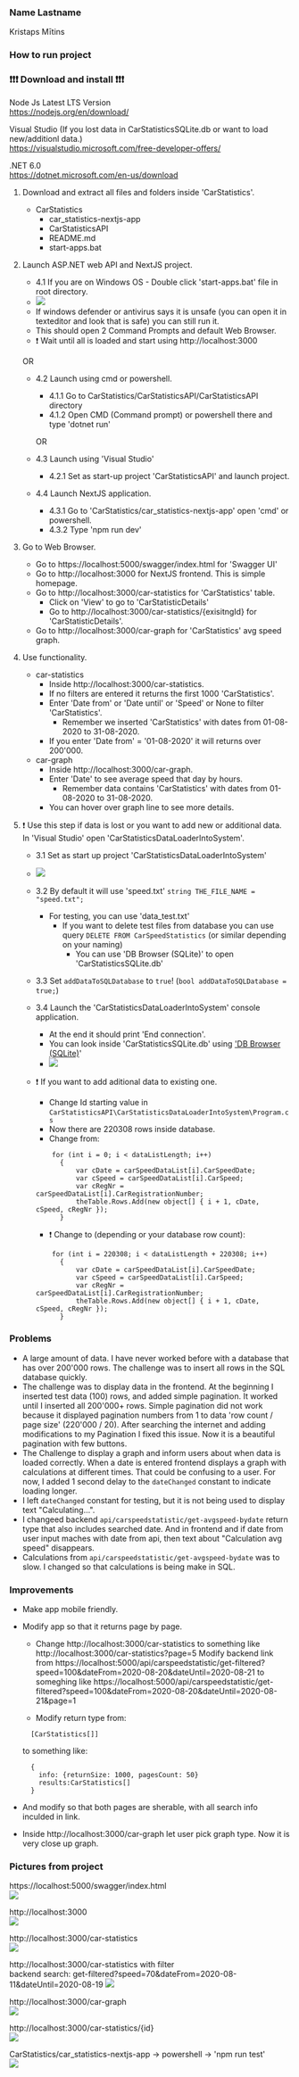### Name Lastname

Kristaps Mītins

### How to run project

### :exclamation::exclamation::exclamation: Download and install :exclamation::exclamation::exclamation:

Node Js Latest LTS Version<br>
https://nodejs.org/en/download/

Visual Studio (If you lost data in CarStatisticsSQLite.db or want to load new/additionl data.)<br/>
https://visualstudio.microsoft.com/free-developer-offers/

.NET 6.0 <br>
https://dotnet.microsoft.com/en-us/download

1. Download and extract all files and folders inside 'CarStatistics'.

   - CarStatistics
     - car_statistics-nextjs-app
     - CarStatisticsAPI
     - README.md
     - start-apps.bat

2. Launch ASP.NET web API and NextJS project.

   - 4.1 If you are on Windows OS - Double click 'start-apps.bat' file in root directory.
   - <img src="readme_pics/start_bat_file.png">
   - If windows defender or antivirus says it is unsafe (you can open it in texteditor and look that is safe) you can still run it.
   - This should open 2 Command Prompts and default Web Browser.
   - :exclamation: Wait until all is loaded and start using http://localhost:3000

   OR

   - 4.2 Launch using cmd or powershell.

     - 4.1.1 Go to CarStatistics/CarStatisticsAPI/CarStatisticsAPI directory
     - 4.1.2 Open CMD (Command prompt) or powershell there and type 'dotnet run'

     OR

   - 4.3 Launch using 'Visual Studio'
     - 4.2.1 Set as start-up project 'CarStatisticsAPI' and launch project.
   - 4.4 Launch NextJS application.
     - 4.3.1 Go to 'CarStatistics/car_statistics-nextjs-app' open 'cmd' or powershell.
     - 4.3.2 Type 'npm run dev'

3. Go to Web Browser.

   - Go to https://localhost:5000/swagger/index.html for 'Swagger UI'
   - Go to http://localhost:3000 for NextJS frontend. This is simple homepage.
   - Go to http://localhost:3000/car-statistics for 'CarStatistics' table.
     - Click on 'View' to go to 'CarStatisticDetails'
     - Go to http://localhost:3000/car-statistics/{exisitngId} for 'CarStatisticDetails'.
   - Go to http://localhost:3000/car-graph for 'CarStatistics' avg speed graph.

4. Use functionality.

   - car-statistics
     - Inside http://localhost:3000/car-statistics.
     - If no filters are entered it returns the first 1000 'CarStatistics'.
     - Enter 'Date from' or 'Date until' or 'Speed' or None to filter 'CarStatistics'.
       - Remember we inserted 'CarStatistics' with dates from 01-08-2020 to 31-08-2020.
     - If you enter 'Date from' = '01-08-2020' it will returns over 200'000.
   - car-graph
     - Inside http://localhost:3000/car-graph.
     - Enter 'Date' to see average speed that day by hours.
       - Remember data contains 'CarStatistics' with dates from 01-08-2020 to 31-08-2020.
     - You can hover over graph line to see more details.

5. :exclamation: Use this step if data is lost or you want to add new or additional data. In 'Visual Studio' open 'CarStatisticsDataLoaderIntoSystem'.

   - 3.1 Set as start up project 'CarStatisticsDataLoaderIntoSystem'
   - <img src="readme_pics/start_console_app.png">
   - 3.2 By default it will use 'speed.txt' `string THE_FILE_NAME = "speed.txt";`
     - For testing, you can use 'data_test.txt'
       - If you want to delete test files from database you can use query `DELETE FROM CarSpeedStatistics` (or similar depending on your naming)
         - You can use 'DB Browser (SQLite)' to open 'CarStatisticsSQLite.db'
   - 3.3 Set `addDataToSQLDatabase` to `true`! (`bool addDataToSQLDatabase = true;`)
   - 3.4 Launch the 'CarStatisticsDataLoaderIntoSystem' console application.
     - At the end it should print 'End connection'.
     - You can look inside 'CarStatisticsSQLite.db' using ['DB Browser (SQLite)](https://sqlitebrowser.org/dl/)'
     - <img src="readme_pics/data_added_to_sql.png">
   - :exclamation: If you want to add aditional data to existing one.

     - Change Id starting value in `CarStatisticsAPI\CarStatisticsDataLoaderIntoSystem\Program.cs`
     - Now there are 220308 rows inside database.
     - Change from:

     ```
         for (int i = 0; i < dataListLength; i++)
           {
               var cDate = carSpeedDataList[i].CarSpeedDate;
               var cSpeed = carSpeedDataList[i].CarSpeed;
               var cRegNr = carSpeedDataList[i].CarRegistrationNumber;
               theTable.Rows.Add(new object[] { i + 1, cDate, cSpeed, cRegNr });
           }
     ```

     - :exclamation: Change to (depending or your database row count):

     ```
         for (int i = 220308; i < dataListLength + 220308; i++)
           {
               var cDate = carSpeedDataList[i].CarSpeedDate;
               var cSpeed = carSpeedDataList[i].CarSpeed;
               var cRegNr = carSpeedDataList[i].CarRegistrationNumber;
               theTable.Rows.Add(new object[] { i + 1, cDate, cSpeed, cRegNr });
           }
     ```

### Problems

- A large amount of data. I have never worked before with a database that has over 200'000 rows. The challenge was to insert all rows in the SQL database quickly.
- The challenge was to display data in the frontend. At the beginning I inserted test data (100) rows, and added simple pagination. It worked until I inserted all 200'000+ rows. Simple pagination did not work because it displayed pagination numbers from 1 to data 'row count / page size' (220'000 / 20). After searching the internet and adding modifications to my Pagination I fixed this issue. Now it is a beautiful pagination with few buttons.
- The Challenge to display a graph and inform users about when data is loaded correctly. When a date is entered frontend displays a graph with calculations at different times. That could be confusing to a user. For now, I added 1 second delay to the `dateChanged` constant to indicate loading longer.
- I left `dateChanged` constant for testing, but it is not being used to display text "Calculating...".
- I changeed backend `api/carspeedstatistic/get-avgspeed-bydate` return type that also includes searched date. And in frontend and if date from user input maches with date from api, then text about "Calculation avg speed" disappears.
- Calculations from `api/carspeedstatistic/get-avgspeed-bydate` was to slow. I changed so that calculations is being make in SQL.

### Improvements

- Make app mobile friendly.
- Modify app so that it returns page by page.

  - Change http://localhost:3000/car-statistics to something like http://localhost:3000/car-statistics?page=5
    Modify backend link from https://localhost:5000/api/carspeedstatistic/get-filtered?speed=100&dateFrom=2020-08-20&dateUntil=2020-08-21 to someghing like https://localhost:5000/api/carspeedstatistic/get-filtered?speed=100&dateFrom=2020-08-20&dateUntil=2020-08-21&page=1

  - Modify return type from:

  ```
    [CarStatistics[]]
  ```

  to something like:

  ```
    {
      info: {returnSize: 1000, pagesCount: 50}
      results:CarStatistics[]
    }
  ```

- And modify so that both pages are sherable, with all search info inculded in link.
- Inside http://localhost:3000/car-graph let user pick graph type. Now it is very close up graph.

### Pictures from project

https://localhost:5000/swagger/index.html<br/>
<img src="readme_pics/swagger_ui.png">

http://localhost:3000<br/>
<img src="readme_pics/home_page.png">

http://localhost:3000/car-statistics<br/>
<img src="readme_pics/car_speed_statistics.png">

http://localhost:3000/car-statistics with filter<br/>
backend search: get-filtered?speed=70&dateFrom=2020-08-11&dateUntil=2020-08-19
<img src="readme_pics/car_speed_statistics_with_filter.png">

http://localhost:3000/car-graph<br/>
<img src="readme_pics/car_graph.png">

http://localhost:3000/car-statistics/{id}<br/>
<img src="readme_pics/car_speed_st_details.png">

CarStatistics/car_statistics-nextjs-app -> powershell -> 'npm run test'<br/>
<img src="readme_pics/tests.png">
